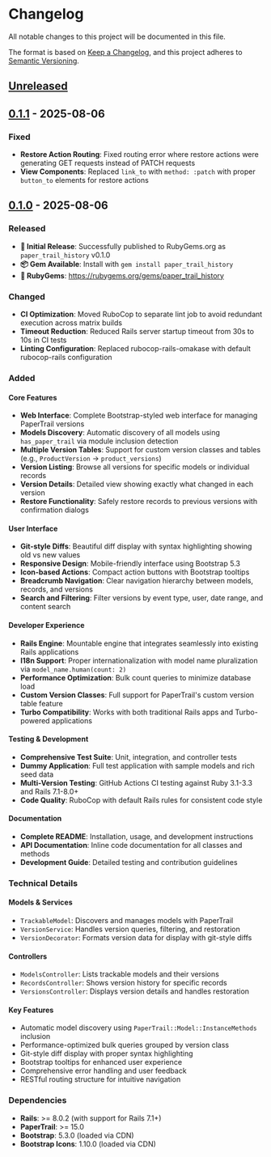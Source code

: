 # Changelog

All notable changes to this project will be documented in this file.

The format is based on [Keep a Changelog](https://keepachangelog.com/en/1.0.0/),
and this project adheres to [Semantic Versioning](https://semver.org/spec/v2.0.0.html).

## [Unreleased]

## [0.1.1] - 2025-08-06

### Fixed
- **Restore Action Routing**: Fixed routing error where restore actions were generating GET requests instead of PATCH requests
- **View Components**: Replaced `link_to` with `method: :patch` with proper `button_to` elements for restore actions

## [0.1.0] - 2025-08-06

### Released
- **🚀 Initial Release**: Successfully published to RubyGems.org as `paper_trail_history` v0.1.0
- **📦 Gem Available**: Install with `gem install paper_trail_history`
- **🔗 RubyGems**: https://rubygems.org/gems/paper_trail_history

### Changed
- **CI Optimization**: Moved RuboCop to separate lint job to avoid redundant execution across matrix builds
- **Timeout Reduction**: Reduced Rails server startup timeout from 30s to 10s in CI tests
- **Linting Configuration**: Replaced rubocop-rails-omakase with default rubocop-rails configuration

### Added

#### Core Features
- **Web Interface**: Complete Bootstrap-styled web interface for managing PaperTrail versions
- **Models Discovery**: Automatic discovery of all models using `has_paper_trail` via module inclusion detection
- **Multiple Version Tables**: Support for custom version classes and tables (e.g., `ProductVersion` → `product_versions`)
- **Version Listing**: Browse all versions for specific models or individual records
- **Version Details**: Detailed view showing exactly what changed in each version
- **Restore Functionality**: Safely restore records to previous versions with confirmation dialogs

#### User Interface
- **Git-style Diffs**: Beautiful diff display with syntax highlighting showing old vs new values
- **Responsive Design**: Mobile-friendly interface using Bootstrap 5.3
- **Icon-based Actions**: Compact action buttons with Bootstrap tooltips
- **Breadcrumb Navigation**: Clear navigation hierarchy between models, records, and versions
- **Search and Filtering**: Filter versions by event type, user, date range, and content search

#### Developer Experience
- **Rails Engine**: Mountable engine that integrates seamlessly into existing Rails applications
- **I18n Support**: Proper internationalization with model name pluralization via `model_name.human(count: 2)`
- **Performance Optimization**: Bulk count queries to minimize database load
- **Custom Version Classes**: Full support for PaperTrail's custom version table feature
- **Turbo Compatibility**: Works with both traditional Rails apps and Turbo-powered applications

#### Testing & Development
- **Comprehensive Test Suite**: Unit, integration, and controller tests
- **Dummy Application**: Full test application with sample models and rich seed data
- **Multi-Version Testing**: GitHub Actions CI testing against Ruby 3.1-3.3 and Rails 7.1-8.0+
- **Code Quality**: RuboCop with default Rails rules for consistent code style

#### Documentation
- **Complete README**: Installation, usage, and development instructions
- **API Documentation**: Inline code documentation for all classes and methods
- **Development Guide**: Detailed testing and contribution guidelines

### Technical Details

#### Models & Services
- `TrackableModel`: Discovers and manages models with PaperTrail
- `VersionService`: Handles version queries, filtering, and restoration
- `VersionDecorator`: Formats version data for display with git-style diffs

#### Controllers
- `ModelsController`: Lists trackable models and their versions
- `RecordsController`: Shows version history for specific records  
- `VersionsController`: Displays version details and handles restoration

#### Key Features
- Automatic model discovery using `PaperTrail::Model::InstanceMethods` inclusion
- Performance-optimized bulk queries grouped by version class
- Git-style diff display with proper syntax highlighting
- Bootstrap tooltips for enhanced user experience
- Comprehensive error handling and user feedback
- RESTful routing structure for intuitive navigation

### Dependencies

- **Rails**: >= 8.0.2 (with support for Rails 7.1+)
- **PaperTrail**: >= 15.0
- **Bootstrap**: 5.3.0 (loaded via CDN)
- **Bootstrap Icons**: 1.10.0 (loaded via CDN)

[Unreleased]: https://github.com/your-org/paper_trail_history/compare/v0.1.1...HEAD
[0.1.1]: https://github.com/your-org/paper_trail_history/compare/v0.1.0...v0.1.1
[0.1.0]: https://github.com/your-org/paper_trail_history/releases/tag/v0.1.0
